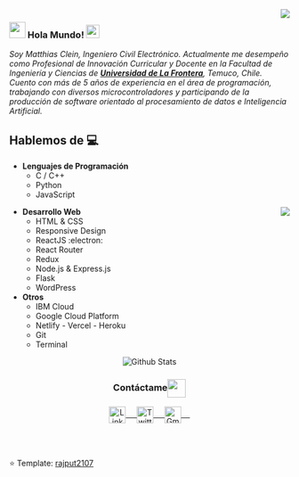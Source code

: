 <img align="right" src="https://user-images.githubusercontent.com/5713670/87202985-820dcb80-c2b6-11ea-9f56-7ec461c497c3.gif"/>

### <img src="https://github.com/rajput2107/rajput2107/blob/master/Assets/Hi.gif" height="29px" width="29px"> Hola Mundo!&nbsp;<img src="https://github.com/rajput2107/rajput2107/blob/master/Assets/Earth.gif" height="24px" width="24px">
<em>Soy Matthias Clein, Ingeniero Civil Electrónico. Actualmente me desempeño como Profesional de Innovación Curricular y Docente en la Facultad de Ingeniería y Ciencias de <a href="https://www.ufro.cl"><b>Universidad de La Frontera</b></a>, Temuco, Chile. Cuento con más de 5 años de experiencia en el área de programación, trabajando con diversos microcontroladores y participando de la producción de software orientado al procesamiento de datos e Inteligencia Artificial.</em> 
 <br/>
## Hablemos de :computer: 
- **Lenguajes de Programación**
	- C / C++
	- Python
	- JavaScript
<img align="right" src="https://github.com/rajput2107/rajput2107/blob/master/Assets/Developer.gif"/>

- **Desarrollo Web**
	- HTML & CSS
	- Responsive Design
	- ReactJS :electron:
  - React Router
  - Redux
  - Node.js & Express.js
  - Flask
  - WordPress
- **Otros**
  - IBM Cloud
  - Google Cloud Platform
  - Netlify - Vercel - Heroku
  - Git
  - Terminal


<p align="center">
<img align="center" src="https://github-readme-stats.vercel.app/api?username=maticlein" alt="Github Stats">
</p>  

<div align="center">
  <h3 align="center">Contáctame<img align="center" src="https://github.com/rajput2107/rajput2107/blob/master/Assets/Handshake.gif" height="33px" /></h3> 
</div>
<p align="center">
 <a href="https://www.linkedin.com/in/maticlein/" target="_blank">
  <img align="center" alt="LinkedIn" width="30px" src="https://www.vectorlogo.zone/logos/linkedin/linkedin-icon.svg" /> &nbsp; &nbsp;
 </a>
 <a href="https://twitter.com/maticlein" target="_blank">
  <img align="center" alt="Twitter" width="30px" src="https://www.vectorlogo.zone/logos/twitter/twitter-official.svg" /> &nbsp; &nbsp;
 </a>
 <a href="mailto:matthias.clein@ufrontera.cl" target="_blank">
  <img align="center" alt="Gmail" width="30px" src="https://www.vectorlogo.zone/logos/gmail/gmail-icon.svg" /> &nbsp; &nbsp;
 </a>
  <br/>
  <br/>
</p>
<br/>

⭐️ Template: [rajput2107](https://github.com/rajput2107)

